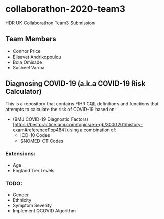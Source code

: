 # collaborathon-2020-team3
HDR UK Collaborathon Team3 Submission

## Team Members
- Connor Price
- Elisavet Andrikopoulou
- Bola Omisade
- Susheel Varma

## Diagnosing COVID-19 (a.k.a COVID-19 Risk Calculator)

This is a repository that contains FIHR CQL definitions and functions that attempts to calculate the risk of COVID-19 based on:

- (BMJ COVID-19 Diagnostic Factors)[https://bestpractice.bmj.com/topics/en-gb/3000201/history-exam#referencePop484] using a combination of:
  - ICD-10 Codes
  - SNOMED-CT Codes

### Extensions:
- Age
- England Tier Levels

### TODO:
- Gender
- Ethnicity
- Symptom Severity
- Implement QCOVID Algorithm
